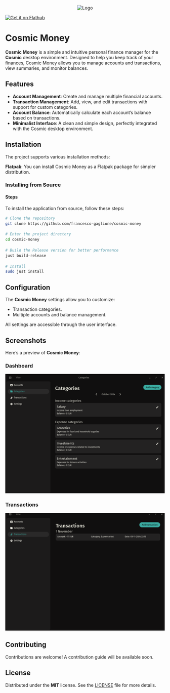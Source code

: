 <p align="center">
  <img src="https://github.com/francesco-gaglione/cosmic-money/blob/main/res/icons/hicolor/256x256/apps/com.francescogaglione.cosmicmoney.png?raw=true" alt="Logo" width="200px">
</p>

<a href='https://flathub.org/apps/com.francescogaglione.cosmicmoney'>
   <img width='200' alt='Get it on Flathub' src='https://flathub.org/api/badge?locale=en'/>
 </a>

# Cosmic Money

**Cosmic Money** is a simple and intuitive personal finance manager for the **Cosmic** desktop environment.
Designed to help you keep track of your finances, Cosmic Money allows you to manage accounts and transactions, view summaries, and monitor balances.

## Features

- **Account Management**: Create and manage multiple financial accounts.
- **Transaction Management**: Add, view, and edit transactions with support for custom categories.
- **Account Balance**: Automatically calculate each account’s balance based on transactions.
- **Minimalist Interface**: A clean and simple design, perfectly integrated with the Cosmic desktop environment.

## Installation

The project supports various installation methods:

**Flatpak**: You can install Cosmic Money as a Flatpak package for simpler distribution.

### Installing from Source

#### Steps

To install the application from source, follow these steps:

```bash
# Clone the repository
git clone https://github.com/francesco-gaglione/cosmic-money

# Enter the project directory
cd cosmic-money

# Build the Release version for better performance
just build-release

# Install
sudo just install
```

## Configuration

The **Cosmic Money** settings allow you to customize:

- Transaction categories.
- Multiple accounts and balance management.

All settings are accessible through the user interface.

## Screenshots

Here’s a preview of **Cosmic Money**:

### Dashboard

![Screenshot of categories](./res/screenshots/categories.png)

### Transactions

![Screenshot of transactions](./res/screenshots/transactions.png)

## Contributing

Contributions are welcome! A contribution guide will be available soon.

## License

Distributed under the **MIT** license. See the [LICENSE](./LICENSE) file for more details.
